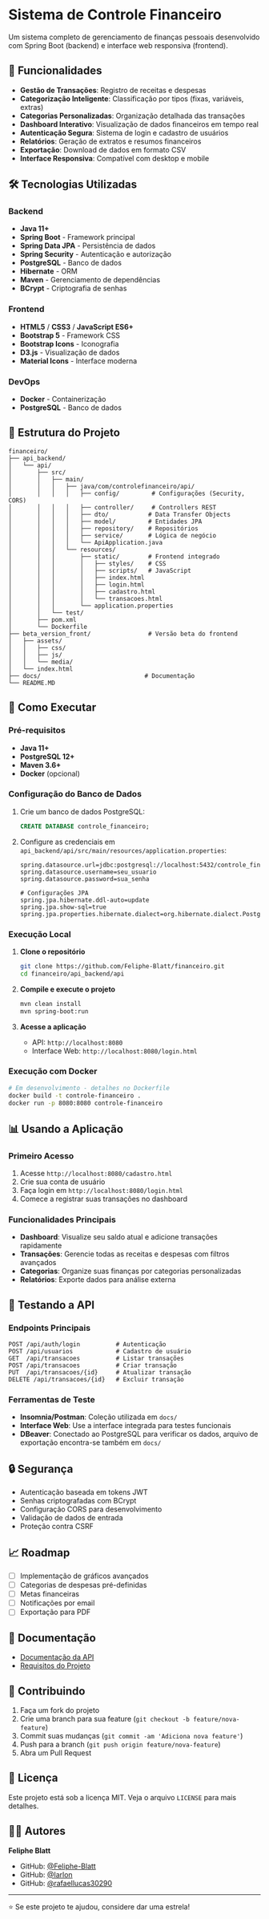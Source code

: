 # Sistema de Controle Financeiro

Um sistema completo de gerenciamento de finanças pessoais desenvolvido com Spring Boot (backend) e interface web responsiva (frontend).

## 🚀 Funcionalidades

- **Gestão de Transações**: Registro de receitas e despesas
- **Categorização Inteligente**: Classificação por tipos (fixas, variáveis, extras)
- **Categorias Personalizadas**: Organização detalhada das transações
- **Dashboard Interativo**: Visualização de dados financeiros em tempo real
- **Autenticação Segura**: Sistema de login e cadastro de usuários
- **Relatórios**: Geração de extratos e resumos financeiros
- **Exportação**: Download de dados em formato CSV
- **Interface Responsiva**: Compatível com desktop e mobile

## 🛠️ Tecnologias Utilizadas

### Backend
- **Java 11+**
- **Spring Boot** - Framework principal
- **Spring Data JPA** - Persistência de dados
- **Spring Security** - Autenticação e autorização
- **PostgreSQL** - Banco de dados
- **Hibernate** - ORM
- **Maven** - Gerenciamento de dependências
- **BCrypt** - Criptografia de senhas

### Frontend
- **HTML5** / **CSS3** / **JavaScript ES6+**
- **Bootstrap 5** - Framework CSS
- **Bootstrap Icons** - Iconografia
- **D3.js** - Visualização de dados
- **Material Icons** - Interface moderna

### DevOps
- **Docker** - Containerização
- **PostgreSQL** - Banco de dados

## 📁 Estrutura do Projeto

```
financeiro/
├── api_backend/
│   └── api/
│       ├── src/
│       │   ├── main/
│       │   │   ├── java/com/controlefinanceiro/api/
│       │   │   │   ├── config/         # Configurações (Security, CORS)
│       │   │   │   ├── controller/     # Controllers REST
│       │   │   │   ├── dto/           # Data Transfer Objects
│       │   │   │   ├── model/         # Entidades JPA
│       │   │   │   ├── repository/    # Repositórios
│       │   │   │   ├── service/       # Lógica de negócio
│       │   │   │   └── ApiApplication.java
│       │   │   └── resources/
│       │   │       ├── static/        # Frontend integrado
│       │   │       │   ├── styles/    # CSS
│       │   │       │   ├── scripts/   # JavaScript
│       │   │       │   ├── index.html
│       │   │       │   ├── login.html
│       │   │       │   ├── cadastro.html
│       │   │       │   └── transacoes.html
│       │   │       └── application.properties
│       │   └── test/
│       ├── pom.xml
│       └── Dockerfile
├── beta_version_front/                # Versão beta do frontend
│   ├── assets/
│   │   ├── css/
│   │   ├── js/
│   │   └── media/
│   └── index.html
├── docs/                             # Documentação
└── README.MD
```

## 🚀 Como Executar

### Pré-requisitos

- **Java 11+**
- **PostgreSQL 12+**
- **Maven 3.6+**
- **Docker** (opcional)

### Configuração do Banco de Dados

1. Crie um banco de dados PostgreSQL:
   ```sql
   CREATE DATABASE controle_financeiro;
   ```

2. Configure as credenciais em `api_backend/api/src/main/resources/application.properties`:
   ```properties
   spring.datasource.url=jdbc:postgresql://localhost:5432/controle_financeiro
   spring.datasource.username=seu_usuario
   spring.datasource.password=sua_senha
   
   # Configurações JPA
   spring.jpa.hibernate.ddl-auto=update
   spring.jpa.show-sql=true
   spring.jpa.properties.hibernate.dialect=org.hibernate.dialect.PostgreSQLDialect
   ```

### Execução Local

1. **Clone o repositório**
   ```bash
   git clone https://github.com/Feliphe-Blatt/financeiro.git
   cd financeiro/api_backend/api
   ```

2. **Compile e execute o projeto**
   ```bash
   mvn clean install
   mvn spring-boot:run
   ```

3. **Acesse a aplicação**
   - API: `http://localhost:8080`
   - Interface Web: `http://localhost:8080/login.html`

### Execução com Docker

```bash
# Em desenvolvimento - detalhes no Dockerfile
docker build -t controle-financeiro .
docker run -p 8080:8080 controle-financeiro
```

## 📊 Usando a Aplicação

### Primeiro Acesso

1. Acesse `http://localhost:8080/cadastro.html`
2. Crie sua conta de usuário
3. Faça login em `http://localhost:8080/login.html`
4. Comece a registrar suas transações no dashboard

### Funcionalidades Principais

- **Dashboard**: Visualize seu saldo atual e adicione transações rapidamente
- **Transações**: Gerencie todas as receitas e despesas com filtros avançados
- **Categorias**: Organize suas finanças por categorias personalizadas
- **Relatórios**: Exporte dados para análise externa

## 🧪 Testando a API

### Endpoints Principais

```
POST /api/auth/login          # Autenticação
POST /api/usuarios            # Cadastro de usuário
GET  /api/transacoes          # Listar transações
POST /api/transacoes          # Criar transação
PUT  /api/transacoes/{id}     # Atualizar transação
DELETE /api/transacoes/{id}   # Excluir transação
```

### Ferramentas de Teste

- **Insomnia/Postman**: Coleção utilizada em `docs/`
- **Interface Web**: Use a interface integrada para testes funcionais
- **DBeaver**: Conectado ao PostgreSQL para verificar os dados, arquivo de exportação encontra-se também em `docs/`

## 🔒 Segurança

- Autenticação baseada em tokens JWT
- Senhas criptografadas com BCrypt
- Configuração CORS para desenvolvimento
- Validação de dados de entrada
- Proteção contra CSRF

## 📈 Roadmap

- [ ] Implementação de gráficos avançados
- [ ] Categorias de despesas pré-definidas
- [ ] Metas financeiras
- [ ] Notificações por email
- [ ] Exportação para PDF

## 📖 Documentação

- [Documentação da API](./api_backend/docs/Documentação.MD)
- [Requisitos do Projeto](./projetoControleFinanceiro.pdf)

## 🤝 Contribuindo

1. Faça um fork do projeto
2. Crie uma branch para sua feature (`git checkout -b feature/nova-feature`)
3. Commit suas mudanças (`git commit -am 'Adiciona nova feature'`)
4. Push para a branch (`git push origin feature/nova-feature`)
5. Abra um Pull Request

## 📄 Licença

Este projeto está sob a licença MIT. Veja o arquivo `LICENSE` para mais detalhes.

## 👨‍💻 Autores

**Feliphe Blatt**
- GitHub: [@Feliphe-Blatt](https://github.com/Feliphe-Blatt)
- GitHub: [@Iarlon](https://github.com/Iarlon)
- GitHub: [@rafaellucas30290](https://github.com/rafaellucas30290)

---

⭐ Se este projeto te ajudou, considere dar uma estrela!
